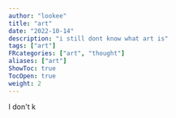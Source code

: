 ```yaml
---
author: "lookee"
title: "art"
date: "2022-10-14"
description: "i still dont know what art is"
tags: ["art"]
FRcategories: ["art", "thought"]
aliases: ["art"]
ShowToc: true
TocOpen: true
weight: 2
---
```


I don't k
